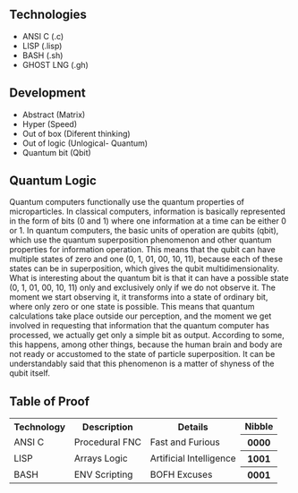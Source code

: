 ## Technologies
- ANSI C (.c)
- LISP (.lisp)
- BASH (.sh)
- GHOST LNG (.gh)

## Development
- Abstract (Matrix)
- Hyper (Speed)
- Out of box (Diferent thinking)
- Out of logic (Unlogical- Quantum)
- Quantum bit (Qbit)

## Quantum Logic

Quantum computers functionally use the quantum properties of microparticles. In classical computers, 
information is basically represented in the form of bits (0 and 1) where one information at a time 
can be either 0 or 1. In quantum computers, the basic units of operation are qubits (qbit), which use
the quantum superposition phenomenon and other quantum properties for information operation. This means 
that the qubit can have multiple states of zero and one (0, 1, 01, 00, 10, 11), because each of these 
states can be in superposition, which gives the qubit multidimensionality. What is interesting about 
the quantum bit is that it can have a possible state (0, 1, 01, 00, 10, 11) only and exclusively only 
if we do not observe it. The moment we start observing it, it transforms into a state of ordinary bit, 
where only zero or one state is possible. This means that quantum calculations take place outside our 
perception, and the moment we get involved in requesting that information that the quantum computer 
has processed, we actually get only a simple bit as output. According to some, this happens, among other 
things, because the human brain and body are not ready or accustomed to the state of particle superposition. 
It can be understandably said that this phenomenon is a matter of shyness of the qubit itself.


## Table of Proof

<table>
  <tr>
    <th>Technology</th>
    <th>Description</th>
    <th>Details</th>
    <th>Nibble</th>
  </tr>
  <tr>
    <td>ANSI C</td>
    <td>Procedural FNC</td>
    <td>Fast and Furious</td>
    <th>0000</th>
  </tr>
  <tr>
    <td>LISP</td>
    <td>Arrays Logic</td>
    <td>Artificial Intelligence</td>
    <th>1001</th>
  </tr>
  <tr>
    <td>BASH</td>
    <td>ENV Scripting</td>
    <td>BOFH Excuses</td>
    <th>0001</th>
  </tr>
</table>
